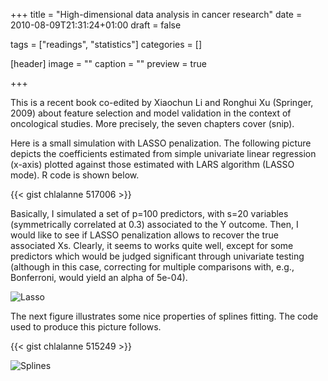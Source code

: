 +++
title = "High-dimensional data analysis in cancer research"
date = 2010-08-09T21:31:24+01:00
draft = false

tags = ["readings", "statistics"]
categories = []

[header]
image = ""
caption = ""
preview = true

+++

This is a recent book co-edited by Xiaochun Li and Ronghui Xu (Springer, 2009) about feature selection and model validation in the context of oncological studies. More precisely, the seven chapters cover (snip).

Here is a small simulation with LASSO penalization. The following picture depicts the coefficients estimated from simple univariate linear regression (x-axis) plotted against those estimated with LARS algorithm (LASSO mode). R code is shown below.

{{< gist chlalanne 517006 >}}

Basically, I simulated a set of p=100 predictors, with s=20 variables (symmetrically correlated at 0.3) associated to the Y outcome. Then, I would like to see if LASSO penalization allows to recover the true associated Xs. Clearly, it seems to works quite well, except for some predictors which would be judged significant through univariate testing (although in this case, correcting for multiple comparisons with, e.g., Bonferroni, would yield an alpha of 5e-04).

![Lasso](/img/20100810122359.png)

The next figure illustrates some nice properties of splines
fitting. The code used to produce this picture follows.

{{< gist chlalanne 515249 >}}

![Splines](/img/20100809114609.png)
